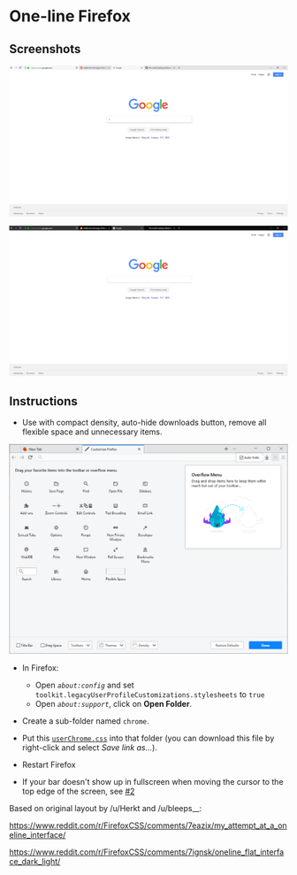 # One-line Firefox

## Screenshots

![Light](images/light.png)

![Dark](images/dark.png)

## Instructions

- Use with compact density, auto-hide downloads button, remove all flexible space and unnecessary items.

![Customize](images/customize.png)

- In Firefox:
  - Open _`about:config`_ and set `toolkit.legacyUserProfileCustomizations.stylesheets` to `true`
  - Open _`about:support`_, click on **Open Folder**.

- Create a sub-folder named `chrome`.

- Put this [`userChrome.css`](https://raw.githubusercontent.com/khuedoan98/one-line-firefox/master/userChrome.css) into that folder (you can download this file by right-click and select _Save link as..._).

- Restart Firefox

- If your bar doesn't show up in fullscreen when moving the cursor to the top edge of the screen, see [#2](https://github.com/khuedoan98/one-line-firefox/issues/2)

Based on original layout by /u/Herkt and /u/bleeps__:

https://www.reddit.com/r/FirefoxCSS/comments/7eazix/my_attempt_at_a_oneline_interface/

https://www.reddit.com/r/FirefoxCSS/comments/7ignsk/oneline_flat_interface_dark_light/
